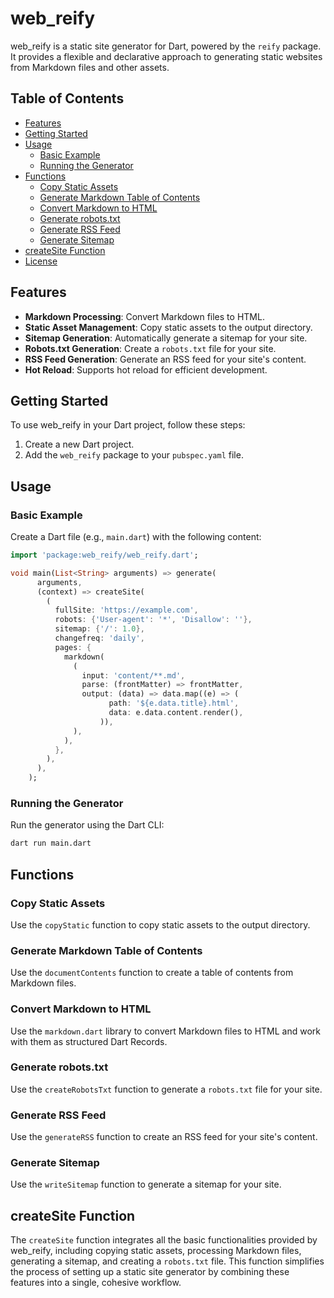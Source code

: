 # web_reify

web_reify is a static site generator for Dart, powered by the `reify` package. It provides a flexible and declarative approach to generating static websites from Markdown files and other assets.

## Table of Contents

- [Features](#features)
- [Getting Started](#getting-started)
- [Usage](#usage)
  - [Basic Example](#basic-example)
  - [Running the Generator](#running-the-generator)
- [Functions](#functions)
  - [Copy Static Assets](#copy-static-assets)
  - [Generate Markdown Table of Contents](#generate-markdown-table-of-contents)
  - [Convert Markdown to HTML](#convert-markdown-to-html)
  - [Generate robots.txt](#generate-robotstxt)
  - [Generate RSS Feed](#generate-rss-feed)
  - [Generate Sitemap](#generate-sitemap)
- [createSite Function](#createsite-function)
- [License](#license)

## Features

- **Markdown Processing**: Convert Markdown files to HTML.
- **Static Asset Management**: Copy static assets to the output directory.
- **Sitemap Generation**: Automatically generate a sitemap for your site.
- **Robots.txt Generation**: Create a `robots.txt` file for your site.
- **RSS Feed Generation**: Generate an RSS feed for your site's content.
- **Hot Reload**: Supports hot reload for efficient development.

## Getting Started

To use web_reify in your Dart project, follow these steps:

1. Create a new Dart project.
2. Add the `web_reify` package to your `pubspec.yaml` file.

## Usage

### Basic Example

Create a Dart file (e.g., `main.dart`) with the following content:

```dart
import 'package:web_reify/web_reify.dart';

void main(List<String> arguments) => generate(
      arguments,
      (context) => createSite(
        (
          fullSite: 'https://example.com',
          robots: {'User-agent': '*', 'Disallow': ''},
          sitemap: {'/': 1.0},
          changefreq: 'daily',
          pages: {
            markdown(
              (
                input: 'content/**.md',
                parse: (frontMatter) => frontMatter,
                output: (data) => data.map((e) => (
                      path: '${e.data.title}.html',
                      data: e.data.content.render(),
                    )),
              ),
            ),
          },
        ),
      ),
    );
```

### Running the Generator

Run the generator using the Dart CLI:

```sh
dart run main.dart
```

## Functions

### Copy Static Assets

Use the `copyStatic` function to copy static assets to the output directory.

### Generate Markdown Table of Contents

Use the `documentContents` function to create a table of contents from Markdown files.

### Convert Markdown to HTML

Use the `markdown.dart` library to convert Markdown files to HTML and work with them as structured Dart Records.

### Generate robots.txt

Use the `createRobotsTxt` function to generate a `robots.txt` file for your site.

### Generate RSS Feed

Use the `generateRSS` function to create an RSS feed for your site's content.

### Generate Sitemap

Use the `writeSitemap` function to generate a sitemap for your site.

## createSite Function

The `createSite` function integrates all the basic functionalities provided by web_reify, including copying static assets, processing Markdown files, generating a sitemap, and creating a `robots.txt` file. This function simplifies the process of setting up a static site generator by combining these features into a single, cohesive workflow.
